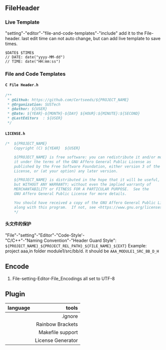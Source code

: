 <!--
 * @Github: https://github.com/Certseeds/tricks
 * @Organization: SUSTech
 * @Author: nanoseeds
 * @Date: 2020-03-26 10:11:47
 * @LastEditors: nanoseeds
 * @LastEditTime: 2020-05-26 20:42:22
 -->
## FileHeader

### Live Template
"setting"-"editor"-"file-and-code-templates"-"include"
add it to the File-header.
last edit time can not auto change,
but can add live template to save times.
``` VHL
$DATE$ $TIME$
// DATE: date("yyyy-MM-dd")
// TIME: date("HH:mm:ss")
```

### File and Code Templates

#### `C File Header.h`
``` cpp
/**
 * @Github: https://github.com/Certseeds/${PROJECT_NAME}
 * @Organization: SUSTech
 * @Author: ${USER}
 * @Date: ${YEAR}-${MONTH}-${DAY} ${HOUR}:${MINUTE}:${SECOND} 
 * @LastEditors  : ${USER}
 */
```

#### `LICENSE.h`

``` cpp
/*  ${PROJECT_NAME} 
    Copyright (C) ${YEAR}  ${USER}

    ${PROJECT_NAME} is free software: you can redistribute it and/or modify
    it under the terms of the GNU Affero General Public License as
    published by the Free Software Foundation, either version 3 of the
    License, or (at your option) any later version.

    ${PROJECT_NAME} is distributed in the hope that it will be useful,
    but WITHOUT ANY WARRANTY; without even the implied warranty of
    MERCHANTABILITY or FITNESS FOR A PARTICULAR PURPOSE.  See the
    GNU Affero General Public License for more details.

    You should have received a copy of the GNU Affero General Public License
    along with this program.  If not, see <https://www.gnu.org/licenses/>.
    */
```

#### 头文件的保护
"File"-"setting"-"Editor"-"Code-Style'- \
"C/C++"-"Naming Convention"-"Header Guard Style":
`${PROJECT_NAME}_${PROJECT_REL_PATH}_${FILE_NAME}_${EXT}`
Example:
project aaa,in folder module1/src/bb/d.
it should be `AAA_MODULE1_SRC_BB_D_H`

## Encode
1. File-setting-Editor-File_Encodings all set to UTF-8

## Plugin
| language |             tools |
| :------- | ----------------: |
|          |           .ignore |
|          |  Rainbow Brackets |
|          |  Makefile support |
|          | License Generator |